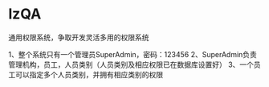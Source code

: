 lzQA
====

通用权限系统，争取开发灵活多用的权限系统

1、整个系统只有一个管理员SuperAdmin，密码：123456
2、SuperAdmin负责管理机构，员工，人员类别（人员类别及相应权限已在数据库设置好）
3、一个员工可以指定多个人员类别，并拥有相应类别的权限